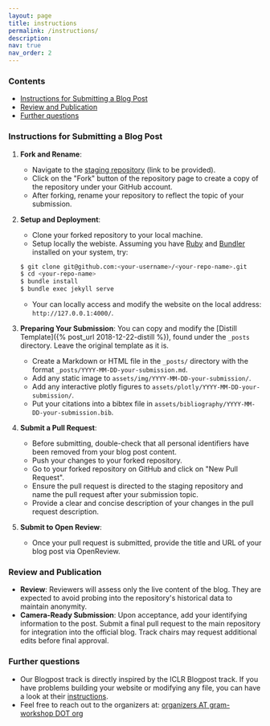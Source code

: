```yaml
---
layout: page
title: instructions
permalink: /instructions/
description:
nav: true
nav_order: 2
---
```


### Contents
- [Instructions for Submitting a Blog Post](#instructions-for-submitting-a-blog-post)
- [Review and Publication](#review-and-publication)
- [Further questions](#further-questions)

### Instructions for Submitting a Blog Post

1. **Fork and Rename**:
   - Navigate to the [staging repository](#) (link to be provided).
   - Click on the "Fork" button of the repository page to create a copy of the repository under your GitHub account.
   - After forking, rename your repository to reflect the topic of your submission. 

2. **Setup and Deployment**:
   - Clone your forked repository to your local machine. 
   - Setup locally the webiste. 
    Assuming you have [Ruby](https://www.ruby-lang.org/en/downloads/) and [Bundler](https://bundler.io/) installed on your system, try: 
    ```bash
    $ git clone git@github.com:<your-username>/<your-repo-name>.git
    $ cd <your-repo-name>
    $ bundle install
    $ bundle exec jekyll serve
    ```
     - Your can locally access and modify the website on the local address: `http://127.0.0.1:4000/`. 

3. **Preparing Your Submission**:
   You can copy and modify the [Distill Template]({% post_url 2018-12-22-distill %}), found under the `_posts` directory. Leave the original template as it is. 
    - Create a Markdown or HTML file in the `_posts/` directory with the format `_posts/YYYY-MM-DD-your-submission.md`. 
    - Add any static image to `assets/img/YYYY-MM-DD-your-submission/`.
    - Add any interactive plotly figures to `assets/plotly/YYYY-MM-DD-your-submission/`.
    - Put your citations into a bibtex file in `assets/bibliography/YYYY-MM-DD-your-submission.bib`.

4. **Submit a Pull Request**:
   - Before submitting, double-check that all personal identifiers have been removed from your blog post content.
   - Push your changes to your forked repository.
   - Go to your forked repository on GitHub and click on "New Pull Request".
   - Ensure the pull request is directed to the staging repository and name the pull request after your submission topic.
   - Provide a clear and concise description of your changes in the pull request description.

5. **Submit to Open Review**:
   - Once your pull request is submitted, provide the title and URL of your blog post via OpenReview.



### Review and Publication

- **Review**: Reviewers will assess only the live content of the blog. They are expected to avoid probing into the repository's historical data to maintain anonymity.
- **Camera-Ready Submission**: Upon acceptance, add your identifying information to the post. Submit a final pull request to the main repository for integration into the official blog. Track chairs may request additional edits before final approval.

### Further questions

- Our Blogpost track is directly inspired by the ICLR Blogpost track. If you have problems building your website or modifying any file, you can have a look at their [instructions](https://iclr-blogposts.github.io/2024/submitting/).
- Feel free to reach out to the organizers at: [organizers AT gram-workshop DOT org](organizers@gram-workshop.org)


